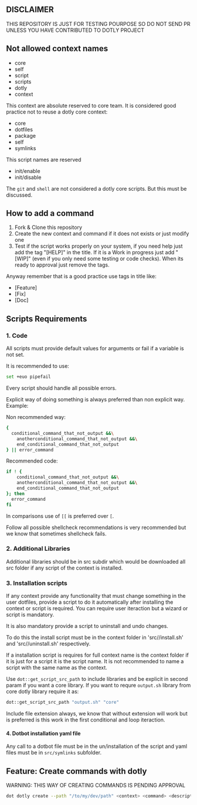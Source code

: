 ## DISCLAIMER

THIS REPOSITORY IS JUST FOR TESTING POURPOSE SO DO NOT SEND PR UNLESS YOU HAVE CONTRIBUTED TO DOTLY PROJECT


## Not allowed context names
* core
* self
* script
* scripts
* dotly
* context

This context are absolute reserved to core team. It is considered good practice not to reuse a dotly core context:
* core
* dotfiles
* package
* self
* symlinks

This script names are reserved
* init/enable
* init/disable

The `git` and `shell` are not considered a dotly core scripts. But this must be discussed.

## How to add a command

1. Fork & Clone this repository
2. Create the new context and command if it does not exists or just modify one
3. Test if the script works properly on your system, if you need help just add the tag "[HELP]" in the title. If it is a Work in progress just add "[WIP]" (even if you only need some testing or code checks). When its ready to approval just remove the tags.

Anyway remember that is a good practice use tags in title like:
* [Feature]
* [Fix]
* [Doc]

## Scripts Requirements

### 1. Code
All scripts must provide default values for arguments or fail if a variable is not set.

It is recommended to use:

```bash
set +euo pipefail
```

Every script should handle all possible errors.

Explicit way of doing something is always preferred than non explicit way. Example:

Non recommended way:
```bash
{
  conditional_command_that_not_output &&\
    anotherconditional_command_that_not_output &&\
    end_conditional_command_that_not_output
} || error_command
```

Recommended code:

```bash
if ! {
    conditional_command_that_not_output &&\
    anotherconditional_command_that_not_output &&\
    end_conditional_command_that_not_output
}; then
  error_command
fi
```

In comparisons use of `[[` is preferred over `[`.

Follow all possible shellcheck recommendations is very recommended but we know that sometimes shellcheck fails.

### 2. Additional Libraries

Additional libraries should be in src subdir which would be downloaded all src folder if any script of the context is installed.

### 3. Installation scripts

If any context provide any functionality that must change something in the user dotfiles, provide a script to do it automatically after installing the context or script is required. You can require user iteraction but a wizard or script is mandatory.

It is also mandatory provide a script to uninstall and undo changes.

To do this the install script must be in the context folder in 'src/<name>/install.sh' and 'src/<name>/uninstall.sh' respectively.

If a installation script is requires for full context name is the context folder if it is just for a script it is the script name. It is not recommended to name a script with the same name as the context.

Use `dot::get_script_src_path` to include libraries and be explicit in second param if you want a core library. If you want to requre `output.sh` library from core dotly library require it as:

```bash
dot::get_script_src_path "output.sh" "core"
```

Include file extension always, we know that without extension will work but is preferred is this work in the first conditional and loop iteraction.

#### 4. Dotbot installation yaml file

Any call to a dotbot file must be in the un/installation of the script and yaml files must be in `src/symlinks` subfolder.

## Feature: Create commands with dotly
WARNING: THIS WAY OF CREATING COMMANDS IS PENDING APPROVAL

```bash
dot dotly create --path "/to/my/dev/path" <context> <command> <description>
```

<!--
WARNING: TYPESCRIPT COMMANDS IS A DEVELOPMENT FEATURE AND IS NOT AVAILABLE
If you prefer to create a Typescript command:

```bash
dot dotly create --typescript --path "/to/my/dev/path" <context> <command> <description>
```
-->
